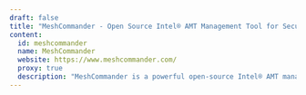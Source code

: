 ```yaml
---
draft: false
title: "MeshCommander - Open Source Intel® AMT Management Tool for Secure Remote Access"
content:
  id: meshcommander
  name: MeshCommander
  website: https://www.meshcommander.com/
  proxy: true
  description: "MeshCommander is a powerful open-source Intel® AMT management console that offers remote desktop control, serial-over-LAN access, TLS security, and firmware integration—all through a browser-based or standalone JavaScript interface."
---
```

